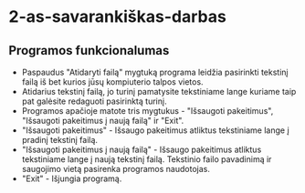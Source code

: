 # 2-as-savarankiškas-darbas

## Programos funkcionalumas
* Paspaudus "Atidaryti failą" mygtuką programa leidžia pasirinkti tekstinį failą iš bet kurios jūsų kompiuterio talpos vietos.
* Atidarius tekstinį failą, jo turinį pamatysite tekstiniame lange kuriame taip pat galėsite redaguoti pasirinktą turinį.
* Programos apačioje matote tris mygtukus - "Išsaugoti pakeitimus", "Išsaugoti pakeitimus į naują failą" ir "Exit".
* "Išsaugoti pakeitimus" - Išsaugo pakeitimus atliktus tekstiniame lange į pradinį tekstinį failą.
* "Išsaugoti pakeitimus į naują failą" - Išsaugo pakeitimus atliktus tekstiniame lange į naują tekstinį failą. Tekstinio failo pavadinimą ir saugojimo vietą pasirenka programos naudotojas.
* "Exit" - Išjungia programą.
